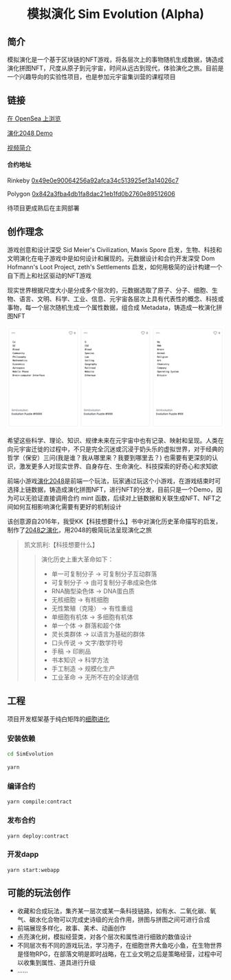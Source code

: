 <h1 align="center">模拟演化 Sim Evolution (Alpha)</h1>

## 简介
模拟演化是一个基于区块链的NFT游戏，将各层次上的事物随机生成数据，铸造成演化拼图NFT，尺度从原子到元宇宙，时间从远古到现代，体验演化之旅。目前是一个兴趣导向的实验性项目，也是参加元宇宙集训营的课程项目

## 链接
[在 OpenSea 上浏览](https://opensea.io/collection/simevolution)

[演化2048 Demo](https://bitwater.github.io/SimEvolution/)

[视频简介](https://youtu.be/hUgRrgrLUvA)

#### 合约地址 

Rinkeby [0x49e0e90064256a92afca34c513925ef3a14026c7](https://rinkeby.etherscan.io/address/0x49e0e90064256a92afca34c513925ef3a14026c7)

Polygon [0x842a3fba4db1fa8dac21eb1fd0b2760e89512606](https://polygonscan.com/address/0x842a3fba4db1fa8dac21eb1fd0b2760e89512606)

待项目更成熟后在主网部署


## 创作理念
游戏创意和设计深受 Sid Meier's Civilization, Maxis Spore 启发，生物、科技和文明演化在电子游戏中是如何设计和展现的。元数据设计和合约开发深受 Dom Hofmann's Loot Project, zeth's Settlements 启发，如何用极简的设计构建一个自下而上和社区驱动的NFT游戏

现实世界根据尺度大小是分成多个层次的，元数据选取了原子、分子、细胞、生物、语言、文明、科学、工业、信息、元宇宙各层次上具有代表性的概念、科技或事物，每一个层次随机生成一个属性数据，组合成 Metadata，铸造成一枚演化拼图NFT

![Evolution Puzzle Demo](./images/evolution-puzzle-demo.png)

希望这些科学、理论、知识、规律未来在元宇宙中也有记录、映射和呈现。人类在向元宇宙迁徙的过程中，不只是完全沉迷或沉浸于奶头乐的虚拟世界，对于经典的哲学（保安）三问(我是谁？我从哪里来？我要到哪里去？) 也需要有更深刻的认识，激发更多人对现实世界、自身存在、生命演化、科技探索的好奇心和求知欲

前端小游戏[演化2048](https://bitwater.github.io/SimEvolution/)是前端一个玩法，玩家通过玩这个小游戏，在游戏结束时可选择上链数据，铸造成演化拼图NFT，进行NFT的分发，目前只是一个Demo，因为可以无验证直接调用合约 mint 函数，后续对上链数据和关联生成NFT、NFT之间如何互相影响演化需要有更好的机制设计

该创意源自2016年，我受KK【科技想要什么】书中对演化历史革命描写的启发，制作了[2048之演化](http://gooflife.com/2048/)，用2048的极简玩法呈现演化之旅

> 凯文凯利:【科技想要什么】
>> 演化历史上重大革命如下：
>> + 单一可复制分子 → 可复制分子互动群落
>> + 可复制分子 → 由可复制分子串成染色体
>> + RNA酶型染色体 → DNA蛋白质
>> + 无核细胞 → 有核细胞
>> + 无性繁殖（克隆） → 有性重组
>> + 单细胞有机体 → 多细胞有机体
>> + 单一个体 → 群落和超个体
>> + 灵长类群体 → 以语言为基础的群体
>> + 口头传说 → 文字/数学符号
>> + 手稿 → 印刷品
>> + 书本知识 → 科学方法
>> + 手工制造 → 规模化生产
>> + 工业革命 → 无所不在的全球通信
## 工程

项目开发框架基于纯白矩阵的[细胞进化](https://github.com/WhiteMatrixTech/cell-evolution-all) 

### 安装依赖

```bash
cd SimEvolution
```

```bash
yarn
```

### 编译合约
```
yarn compile:contract
```

### 发布合约
```
yarn deploy:contract
```

### 开发dapp
```
yarn start:webapp
```
## 可能的玩法创作
+ 收藏和合成玩法，集齐某一层次或某一条科技链路，如有水、二氧化碳、氧气、碳水化合物可以完成史诗级的光合作用，拼图与拼图之间可进行合成
+ 前端展现多样化，故事、美术、动画创作
+ 点亮演化树，模拟经营类，对各个层次和属性进行细致的数值设计
+ 不同层次有不同的游戏玩法，学习孢子，在细胞世界大鱼吃小鱼，在生物世界是怪物RPG，在部落文明是即时战略，在工业文明之后是策略经营，过程中可以收集到属性、道具进行升级
+ ......
